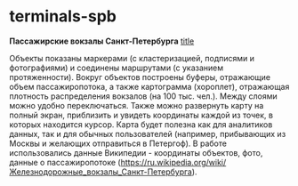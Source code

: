 # terminals-spb

**Пассажирские вокзалы Санкт-Петербурга**
[title](https://annakondakova.github.io/terminals-spb/)

Объекты показаны маркерами (с кластеризацией, подписями и фотографиями) и соединены маршрутами (с указанием протяженности). Вокруг объектов построены буферы, отражающие объем пассажиропотока, а также картограмма (хороплет), отражающая плотность распределения вокзалов (на 100 тыс. чел.). Между слоями можно удобно переключаться. Также можно развернуть карту на полный экран, приблизить и увидеть координаты каждой из точек, в которых находится курсор. Карта будет полезна как для аналитиков данных, так и для обычных пользователей (например, прибывающих из Москвы и желающих отправиться в Петергоф). 
В работе использовались данные Википедии - координаты объектов, фото, данные о пассажиропотоке (https://ru.wikipedia.org/wiki/Железнодорожные_вокзалы_Санкт-Петербурга).
